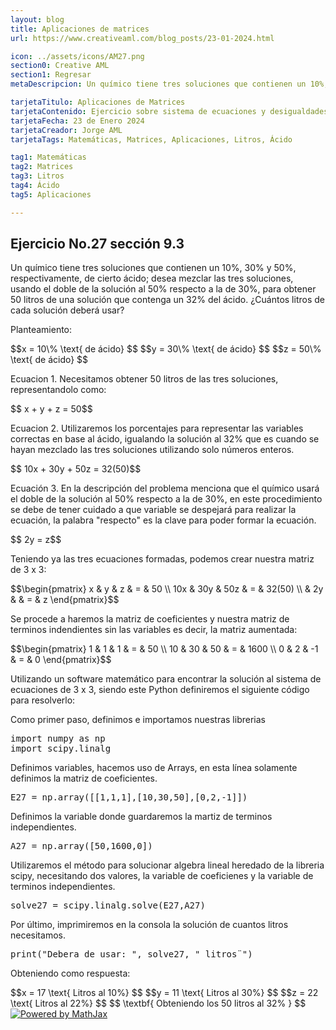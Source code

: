 ```yaml
---
layout: blog
title: Aplicaciones de matrices
url: https://www.creativeaml.com/blog_posts/23-01-2024.html

icon: ../assets/icons/AM27.png
section0: Creative AML
section1: Regresar
metaDescripcion: Un químico tiene tres soluciones que contienen un 10%, 30% y 50%, respectivamente de cierto ácido.

tarjetaTitulo: Aplicaciones de Matrices
tarjetaContenido: Ejercicio sobre sistema de ecuaciones y desigualdades con aplicaciones de matrices, tomado del libro Álgebra y trigonometría con geometría analítica, Earl W. Swokowski; Con fines educativos para la educación superior. 
tarjetaFecha: 23 de Enero 2024
tarjetaCreador: Jorge AML
tarjetaTags: Matemáticas, Matrices, Aplicaciones, Litros, Ácido 

tag1: Matemáticas
tag2: Matrices
tag3: Litros
tag4: Ácido
tag5: Aplicaciones

---
```

<h2>Ejercicio No.27 sección 9.3</h2>
<p>Un químico tiene tres soluciones que contienen un 10%, 30% y 50%, respectivamente, de cierto ácido; desea mezclar las tres soluciones, usando el doble de la solución al 50% respecto a la de 30%, para obtener 50 litros de una solución que contenga un 32% del ácido. ¿Cuántos litros de cada solución deberá usar?</p>
<div class="latex">
<p>Planteamiento:</p>
$$x = 10\% \text{ de ácido} $$
$$y = 30\% \text{ de ácido} $$
$$z = 50\% \text{ de ácido} $$
<p>Ecuacion 1. Necesitamos obtener 50 litros de las tres soluciones, representandolo como:</p>
$$ x + y + z = 50$$
<p>Ecuacion 2. Utilizaremos los porcentajes para representar las variables correctas en base al ácido, igualando la solución al 32% que es cuando se hayan mezclado las tres soluciones utilizando solo números enteros.</p>
$$ 10x + 30y + 50z = 32(50)$$
<p>Ecuación 3. En la descripción del problema menciona que el químico usará el doble de la solución al 50% respecto a la de 30%, en este procedimiento se debe de tener cuidado a que variable se despejará para realizar la ecuación, la palabra "respecto" es la clave para poder formar la ecuación.</p>
$$ 2y = z$$
<p>Teniendo ya las tres ecuaciones formadas, podemos crear nuestra matriz de 3 x 3:</p>
$$\begin{pmatrix} x & y & z & = & 50 \\ 10x & 30y & 50z & = & 32(50) \\ & 2y & & = & z \end{pmatrix}$$ 
<p>Se procede a haremos la matriz de coeficientes  y nuestra matriz de terminos indendientes sin las variables es decir, la matriz aumentada:</p>
$$\begin{pmatrix} 1 & 1 & 1 & = & 50 \\ 10 & 30 & 50 & = & 1600 \\ 0 & 2 & -1 & = & 0 \end{pmatrix}$$
<p>Utilizando un software matemático para encontrar la solución al sistema de ecuaciones de 3 x 3, siendo este Python definiremos el siguiente código para resolverlo:</p>
<p>Como primer paso, definimos e importamos nuestras librerias</p>
<pre>import numpy as np <br>import scipy.linalg</pre>
<p>Definimos variables, hacemos uso de Arrays, en esta línea solamente definimos la matriz de coeficientes.</p>
<pre>E27 = np.array([[1,1,1],[10,30,50],[0,2,-1]])</pre>
<p>Definimos la variable donde guardaremos la martiz de terminos independientes.</p>
<pre>A27 = np.array([50,1600,0])</pre>
<p>Utilizaremos el método para solucionar algebra lineal heredado de la libreria scipy, necesitando dos valores, la variable de coeficienes y la variable de terminos independientes.</p>
<pre>solve27 = scipy.linalg.solve(E27,A27)</pre>
<p>Por último, imprimiremos en la consola la solución de cuantos litros necesitamos.</p>
<pre>print("Debera de usar: ", solve27, " litros¨")</pre>
<p>Obteniendo como respuesta:</p>
$$x = 17 \text{ Litros al 10%} $$
$$y = 11 \text{ Litros al 30%} $$
$$z = 22 \text{ Litros al 22%} $$
$$ \textbf{ Obteniendo los 50 litros al 32% } $$
</div>

<div class="mathjax-image">
    <a href="https://www.mathjax.org">
        <img title="Powered by MathJax" 
        src="https://www.mathjax.org/badge/badge-square.png" border="0" alt="Powered by MathJax" />
    </a>
</div>